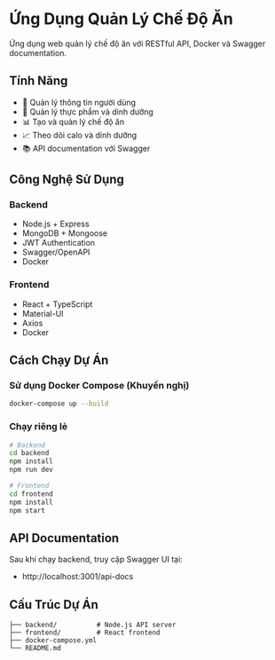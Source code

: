 # Ứng Dụng Quản Lý Chế Độ Ăn

Ứng dụng web quản lý chế độ ăn với RESTful API, Docker và Swagger documentation.

## Tính Năng

- 👤 Quản lý thông tin người dùng
- 🍎 Quản lý thực phẩm và dinh dưỡng
- 📊 Tạo và quản lý chế độ ăn
- 📈 Theo dõi calo và dinh dưỡng
- 📚 API documentation với Swagger

## Công Nghệ Sử Dụng

### Backend
- Node.js + Express
- MongoDB + Mongoose
- JWT Authentication
- Swagger/OpenAPI
- Docker

### Frontend
- React + TypeScript
- Material-UI
- Axios
- Docker

## Cách Chạy Dự Án

### Sử dụng Docker Compose (Khuyến nghị)
```bash
docker-compose up --build
```

### Chạy riêng lẻ
```bash
# Backend
cd backend
npm install
npm run dev

# Frontend
cd frontend
npm install
npm start
```

## API Documentation

Sau khi chạy backend, truy cập Swagger UI tại:
- http://localhost:3001/api-docs

## Cấu Trúc Dự Án

```
├── backend/          # Node.js API server
├── frontend/         # React frontend
├── docker-compose.yml
└── README.md
``` 
